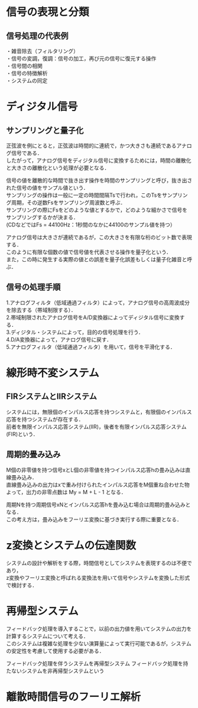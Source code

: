 # 信号の表現と分類
## 信号処理の代表例
・雑音除去（フィルタリング）  
・信号の変調，復調：信号の加工，再び元の信号に復元する操作  
・信号間の相関  
・信号の特徴解析  
・システムの同定  

# ディジタル信号
## サンプリングと量子化
正弦波を例にとると，正弦波は時間的に連続で，かつ大きさも連続であるアナログ信号である．  
したがって，アナログ信号をディジタル信号に変換するためには，時間の離散化と大きさの離散化という処理が必要となる．  

信号の値を離散的な時間で抜き出す操作を時間のサンプリングと呼び，抜き出された信号の値をサンプル値という．  
サンプリングの操作は一般に一定の時間間隔Tsで行われ，このTsをサンプリング周期，その逆数Fsをサンプリング周波数と呼ぶ．  
サンプリングの際にFsをどのような値とするかで，どのような細かさで信号をサンプリングするかが決まる．  
(CDなどではFs = 44100Hz：1秒間のなかに44100のサンプル値を持つ）

アナログ信号は大きさが連続であるが，この大きさを有限な桁のビット数で表現する．  
このように有限な個数の値で信号値を代表させる操作を量子化という．  
また，この時に発生する実際の値との誤差を量子化誤差もしくは量子化雑音と呼ぶ．  

## 信号の処理手順
1.アナログフィルタ（低域通過フィルタ）によって，アナログ信号の高周波成分を除去する（帯域制限する）．  
2.帯域制限されたアナログ信号をA/D変換器によってディジタル信号に変換する．  
3.ディジタル・システムによって，目的の信号処理を行う．  
4.D/A変換器によって，アナログ信号に戻す．  
5.アナログフィルタ（低域通過フィルタ）を用いて，信号を平滑化する．  


# 線形時不変システム
## FIRシステムとIIRシステム
システムには，無限個のインパルス応答を持つシステムと，有限個のインパルス応答を持つシステムが存在する．  
前者を無限インパルス応答システム(IIR)，後者を有限インパルス応答システム(FIR)という．  

## 周期的畳み込み
M個の非零値を持つ信号xとL個の非零値を持つインパルス応答hの畳み込みは直線畳み込み．  
直線畳み込みの出力はxで重み付けられたインパルス応答をM個重ね合わせた物  
よって，出力の非零点数は My = M + L - 1 となる．  

周期Nを持つ周期信号xNとインパルス応答hを畳み込む場合は周期的畳み込みとなる．  
この考え方は，畳み込みをフーリエ変換に基づき実行する際に重要となる．


# z変換とシステムの伝達関数
システムの設計や解析をする際，時間信号としてシステムを表現するのは不便であり，  
z変換やフーリエ変換と呼ばれる変換法を用いて信号やシステムを変換した形式で検討する．

# 再帰型システム
フィードバック処理を導入することで，以前の出力値を用いてシステムの出力を計算するシステムについて考える．  
このシステムは複雑な処理を少ない演算量によって実行可能であるが，システムの安定性を考慮して使用する必要がある．  

フィードバック処理を伴うシステムを再帰型システム
フィードバック処理を持たないシステムを非再帰型システムという

# 離散時間信号のフーリエ解析




